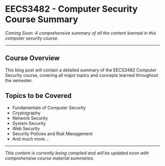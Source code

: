 # EECS3482 - Computer Security Course Summary

*Coming Soon: A comprehensive summary of all the content learned in this computer security course.*

---

## Course Overview

This blog post will contain a detailed summary of the EECS3482 Computer Security course, covering all major topics and concepts learned throughout the semester.

## Topics to be Covered

- Fundamentals of Computer Security
- Cryptography
- Network Security
- System Security
- Web Security
- Security Policies and Risk Management
- And much more...

---

*This content is currently being compiled and will be updated soon with comprehensive course material summaries.*
